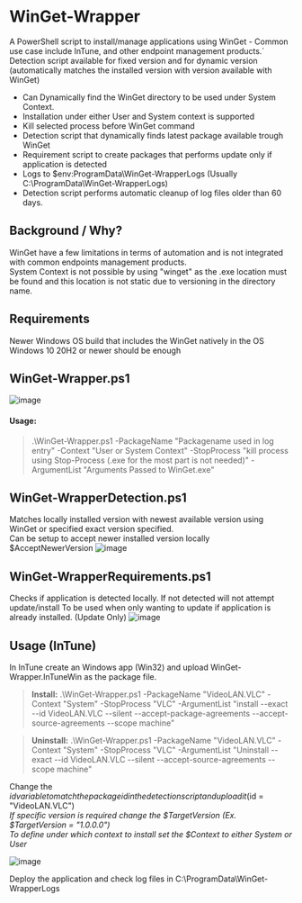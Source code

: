 # WinGet-Wrapper  
A PowerShell script to install/manage applications using WinGet - Common use case include InTune, and other endpoint management products.´ 
Detection script available for fixed version and for dynamic version (automatically matches the installed version with version available with WinGet)

* Can Dynamically find the WinGet directory to be used under System Context.
* Installation under either User and System context is supported
* Kill selected process before WinGet command
* Detection script that dynamically finds latest package available trough WinGet
* Requirement script to create packages that performs update only if application is detected
* Logs to $env:ProgramData\WinGet-WrapperLogs (Usually C:\ProgramData\WinGet-WrapperLogs) 
* Detection script performs automatic cleanup of log files older than 60 days.

## Background / Why?
WinGet have a few limitations in terms of automation and is not integrated with common endpoints management products.  
System Context is not possible by using "winget" as the .exe location must be found and this location is not static due to versioning in the directory name.

## Requirements
Newer Windows OS build that includes the WinGet natively in the OS   
Windows 10 20H2 or newer should be enough

## WinGet-Wrapper.ps1
![image](https://github.com/SorenLundt/WinGet-Wrapper/assets/127216441/fa0a68a2-b790-489f-8995-fd26d8031f55)
#### Usage:
>.\WinGet-Wrapper.ps1 -PackageName "Packagename used in log entry" -Context "User or System Context" -StopProcess "kill process using Stop-Process (.exe for the most part is not needed)" -ArgumentList "Arguments Passed to WinGet.exe"

## WinGet-WrapperDetection.ps1
Matches locally installed version with newest available version using WinGet or specified exact version specified.  
Can be setup to accept newer installed version locally $AcceptNewerVersion
![image](https://github.com/SorenLundt/WinGet-Wrapper/assets/127216441/aac66723-24f9-4e7f-94ed-7a79ed49c623)

## WinGet-WrapperRequirements.ps1
Checks if application is detected locally. If not detected will not attempt update/install
To be used when only wanting to update if application is already installed. (Update Only)
![image](https://github.com/SorenLundt/WinGet-Wrapper/assets/127216441/300bc10c-7319-45b3-9c14-75eac353a25d)

## Usage (InTune)
In InTune create an Windows app (Win32) and upload WinGet-Wrapper.InTuneWin as the package file.  
>**Install:** .\WinGet-Wrapper.ps1 -PackageName "VideoLAN.VLC" -Context "System" -StopProcess "VLC" -ArgumentList "install --exact --id VideoLAN.VLC --silent --accept-package-agreements --accept-source-agreements --scope machine"  

>**Uninstall:** .\WinGet-Wrapper.ps1 -PackageName "VideoLAN.VLC" -Context "System" -StopProcess "VLC" -ArgumentList "Uninstall --exact --id VideoLAN.VLC --silent --accept-source-agreements --scope machine"

Change the $id variable to match the package id in the detection script and upload it  ($id = "VideoLAN.VLC")  
  *If specific version is required change the $TargetVersion (Ex. $TargetVersion = "1.0.0.0")*  
  *To define under which context to install set the $Context to either System or User*
  
![image](https://github.com/SorenLundt/WinGet-Wrapper/assets/127216441/6e29de05-effd-44e7-935b-1c3492d14af3)

Deploy the application and check log files in C:\ProgramData\WinGet-WrapperLogs
